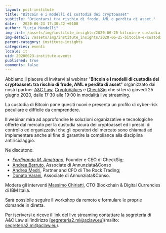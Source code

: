 ```yaml
---
layout: post-institute
title: "Bitcoin e i modelli di custodia dei cryptoasset"
subtitle: "Orientarsi tra rischio di frode, AML e perdita di asset." 
date:   2020-06-23 17:30:42 +0100
author: "Lucia Mandelli"
img-list: /assets/img/institute_insights/2020-06-25-bitcoin-e-custodia.jpg
img-detail: /assets/img/institute_insights/2020-06-25-bitcoin-e-custodia-thumb.jpg
parent-category: institute-insights
categories: eventi
locale: it
uid: 20200623-institute-events
published: true
comments: false
---
```


Abbiamo il piacere di invitarvi al webinar "**Bitcoin e i modelli di custodia dei cryptoasset: tra rischio di frode, AML e perdita di asset**" organizzato dai nostri partner [A&C Law](https://aclaw.eu/it/home/), [CryptoValues](https://cryptovalues.eu//) e [CheckSig](https:/checksig.io/) che si terrà giovedì 25 giugno 2020,
dalle 17:30 alle 19:00 in modalità live streaming.  

La custodia di Bitcoin pone quesiti nuovi e presenta un profilo di cyber-risk peculiare e difficile da comprendere.

Il webinar mira ad approfondire le soluzioni organizzative e tecnologiche offerte dal mercato per la
custodia sicura dei cryptoasset ed i presidi di controllo ed organizzativi che gli operatori del mercato sono chiamati ad implementare anche al fine di garantire la compliance alla disciplina antiriciclaggio.

Ne discutono:

- [*Ferdinando M. Ametrano*](http://www.ametrano.net/bbt/), Founder e CEO di CheckSig;
- [Andrea Berruto](https://www.linkedin.com/in/andrea-g-p-berruto/), Associate di Annunziata&Conso
- [Andrea Medri](https://www.linkedin.com/in/andrea-medri-5792828b/), Partner and CFO di The Rock Trading;
- [Donato Varani](https://www.linkedin.com/in/donato-varani-9321172b/), Associate di Annunziata&Conso.

Modera gli interventi [Massimo Chiriatti](https://www.linkedin.com/in/massimochiriatti/?originalSubdomain=it), CTO Blockchain & Digital Currencies di IBM Italia.

Sarà possibile seguire il workshop da remoto e formulare le proprie domande in diretta.

Per iscriversi e riceve il link del live streaming contattare la segreteria di A&C Law all'indirizzo [segreteria2.mi@aclaw.eu](mailto: segreteria2.mi@aclaw.eu).
